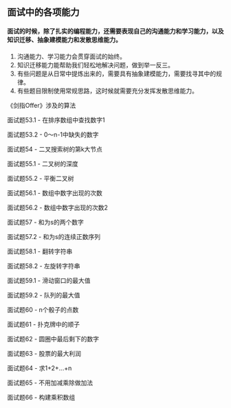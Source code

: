 ## 面试中的各项能力

#### 面试的时候，除了扎实的编程能力，还需要表现自己的沟通能力和学习能力，以及知识迁移、抽象建模能力和发散思维能力。



1. 沟通能力、学习能力会贯穿面试的始终。
2. 知识迁移能力能帮助我们轻松地解决问题，做到举一反三。
3. 有些问题是从日常中提炼出来的，需要具有抽象建模能力，需要找寻其中的规律。
4. 有些题目限制使用常规思路，这时候就需要充分发挥发散思维能力。



《剑指Offer》涉及的算法

面试题53.1 - 在排序数组中查找数字1

面试题53.2 - 0～n-1中缺失的数字

面试题54 - 二叉搜索树的第k大节点

面试题55.1 - 二叉树的深度

面试题55.2 - 平衡二叉树

面试题56.1 - 数组中数字出现的次数

面试题56.2 - 数组中数字出现的次数2

面试题57 - 和为s的两个数字

面试题57.2 - 和为s的连续正数序列

面试题58.1 - 翻转字符串

面试题58.2 - 左旋转字符串

面试题59.1 - 滑动窗口的最大值

面试题59.2 - 队列的最大值

面试题60 - n个骰子的点数

面试题61 - 扑克牌中的顺子

面试题62 - 圆圈中最后剩下的数字

面试题63 - 股票的最大利润

面试题64 - 求1+2+...+n

面试题65 - 不用加减乘除做加法

面试题66 - 构建乘积数组